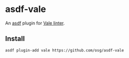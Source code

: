 # asdf-vale

An [asdf](http://asdf-vm.com/) plugin for [Vale linter](https://docs.errata.ai/vale/about).

## Install

```bash
asdf plugin-add vale https://github.com/osg/asdf-vale
```
